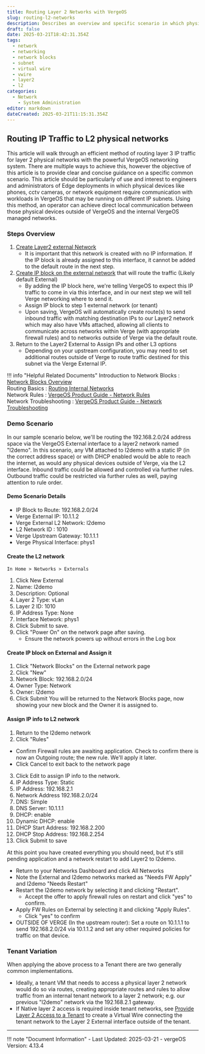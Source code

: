 ```yaml
---
title: Routing Layer 2 Networks with VergeOS
slug: routing-l2-networks
description: Describes an overview and specific scenario in which physical devices are routed via Layer 3 Verge networks.
draft: false
date: 2025-03-21T18:42:31.354Z
tags:
  - network
  - networking
  - network blocks
  - subnet
  - virtual wire
  - vwire
  - layer2
  - l2
categories:
  - Network
	- System Administration
editor: markdown
dateCreated: 2025-03-21T11:15:31.354Z
---
```

## Routing IP Traffic to L2 physical networks
This article will walk through an efficient method of routing layer 3 IP traffic for layer 2 physical networks with the powerful VergeOS networking system. There are multiple ways to achieve this, however the objective of this article is to provide clear and concise guidance on a specific common scenario. This article should be particularly of use and interest to engineers and administrators of Edge deployments in which physical devices like phones, cctv cameras, or network equipment require communication with workloads in VergeOS that may be running on different IP subnets. Using this method, an operator can achieve direct local communication between those physical devices outside of VergeOS and the internal VergeOS managed networks.
    
### Steps Overview
1. [Create Layer2 external Network](/knowledge-base/network-blocks/)
	- It is important that this network is created with no IP information. If the IP block is already assigned to this interface, it cannot be added to the default route in the next step.
2. [Create IP block on the external network](/knowledge-base/network-blocks/?h=block#creating-a-network-block) that will route the traffic (Likely default External)
	- By adding the IP block here, we're telling VergeOS to expect this IP traffic to come in via this interface, and in our next step we will tell Verge networking where to send it.
	- Assign IP block to step 1 external network (or tenant)
	- Upon saving, VergeOS will automatically create route(s) to send inbound traffic with matching destination IPs to our Layer2 network which may also have VMs attached, allowing all clients to communicate across networks within Verge (with appropriate firewall rules) and to networks outside of Verge via the default route.
3. Return to the Layer2 External to Assign IPs and other L3 options
    - Depending on your upstream configuration, you may need to set additional routes outside of Verge to route traffic destined for this subnet via the Verge External IP.

!!! info "Helpful Related Documents"
	Introduction to Network Blocks : [Network Blocks Overview](/knowledge-base/network-blocks/) <br>
	Routing Basics : [Routing Internal Networks](/knowledge-base/routing-internal-networks/) <br>
    Network Rules : [VergeOS Product Guide - Network Rules](/product-guide/networks/network-rules/) <br>
    Network Troubleshooting : [VergeOS Product Guide - Network Troubleshooting](/product-guide/networks/net-troubleshooting/)

### Demo Scenario
In our sample scenario below, we'll be routing the 192.168.2.0/24 address space via the VergeOS External interface to a layer2 network named "l2demo". In this scenario, any VM attached to l2demo with a static IP (in the correct address space) or with DHCP enabled would be able to reach the internet, as would any physical devices outside of Verge, via the L2 interface. Inbound traffic could be allowed and controlled via further rules. Outbound traffic could be restricted via further rules as well, paying attention to rule order.

#### Demo Scenario Details
- IP Block to Route: 192.168.2.0/24
- Verge External IP: 10.1.1.2
- Verge External L2 Network: l2demo
- L2 Network ID : 1010
- Verge Upstream Gateway: 10.1.1.1
- Verge Physical Interface: phys1

#### Create the L2 network
	In Home > Networks > Externals
1. Click New External
2. Name: l2demo
3. Description: Optional
4. Layer 2 Type: vLan
5. Layer 2 ID: 1010
6. IP Address Type: None
7. Interface Network: phys1
8. Click Submit to save.
9. Click "Power On" on the network page after saving. 
   - Ensure the network powers up without errors in the Log box
    
#### Create IP block on External and Assign it
1. Click "Network Blocks" on the External network page
2.  Click "New"
3.  Network Block: 192.168.2.0/24
4.  Owner Type: Network
5.  Owner: l2demo
6.  Click Submit
You will be returned to the Network Blocks page, now showing your new block and the Owner it is assigned to.
    
#### Assign IP info to L2 network
1. Return to the l2demo network
2. Click "Rules"
  - Confirm Firewall rules are awaiting application. Check to confirm there is now an Outgoing route; the new rule. We'll apply it later.
  - Click Cancel to exit back to the network page
3. Click Edit to assign IP info to the network.
4. IP Address Type: Static
5. IP Address: 192.168.2.1
6. Network Address 192.168.2.0/24
7. DNS: Simple
8. DNS Server: 10.1.1.1
9. DHCP: enable
10. Dynamic DHCP: enable
11. DHCP Start Address: 192.168.2.200
12. DHCP Stop Address: 192.168.2.254
13. Click Submit to save

At this point you have created everything you should need, but it's still pending application and a network restart to add Layer2 to l2demo.
- Return to your Networks Dashboard and click All Networks
- Note the External and l2demo networks marked as "Needs FW Apply" and l2demo "Needs Restart"
- Restart the l2demo network by selecting it and clicking "Restart".
  - Accept the offer to apply firewall rules on restart and click "yes" to confirm.
- Apply FW Rules on External by selecting it and clicking "Apply Rules".
  - Click "yes" to confirm
- OUTSIDE OF VERGE (In the upstream router): Set a route on 10.1.1.1 to send 192.168.2.0/24 via 10.1.1.2 and set any other required policies for traffic on that device.

### Tenant Variation
When applying the above process to a Tenant there are two generally common implementations. 

- Ideally, a tenant VM that needs to access a physical layer 2 network would do so via routes, creating appropriate routes and rules to allow traffic from an internal tenant network to a layer 2 network; e.g. our previous "l2demo" network via the 192.168.2.1 gateway. 
- If Native layer 2 access is required inside tenant networks, see [Provide Layer 2 Access to a Tenant](/knowledge-base/provide-layer2-to-tenant/) to create a Virtual Wire connecting the tenant network to the Layer 2 External interface outside of the tenant. 
  
---

!!! note "Document Information"
    - Last Updated: 2025-03-21
    - vergeOS Version: 4.13.4
